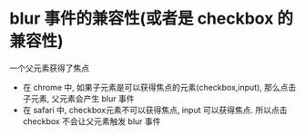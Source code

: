 # blur 事件的兼容性(或者是 checkbox 的兼容性)

一个父元素获得了焦点

- 在 chrome 中, 如果子元素是可以获得焦点的元素(checkbox,input), 那么点击子元素, 父元素会产生 blur 事件
- 在 safari 中, checkbox元素不可以获得焦点, input 可以获得焦点. 所以点击checkbox 不会让父元素触发 blur 事件

